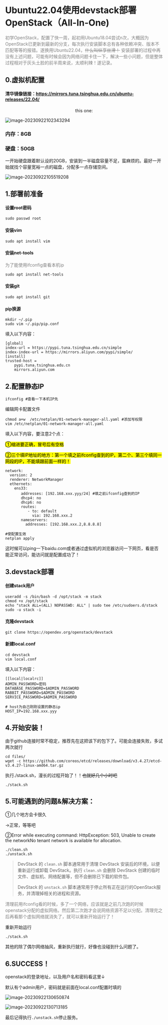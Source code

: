 # Ubuntu22.04使用devstack部署OpenStack（All-In-One)

​	<font color="gray">初学OpenStack，配置了快一周，起初用Ubuntu18.04尝试n次，大概因为OpenStack已更新到最新的分支，每次执行安装脚本总有各种依赖冲突、版本不匹配等等的报错。遂换用Ubuntu22.04，~~什么叫纵享丝滑！~~ 安装部署的过程中再没有上述问题，可能有时候会因为网络问题卡住一下，解决一些小问题，但是整体过程相对于灰头土脸的前半周来说，太顺利辣！遂记录。</font>

## 0.虚拟机配置

#### 清华镜像链接：https://mirrors.tuna.tsinghua.edu.cn/ubuntu-releases/22.04/

<center>this one:</center>

![image-20230922102343294](https://github.com/Cindy0802/openstack-installation/blob/main/image-20230922102343294.png)

### 内存：8GB

### 硬盘：50GB

一开始硬盘跟着默认设的20GB，安装到一半磁盘容量不足，蛮麻烦的。最好一开始就找个容量宽裕一点的磁盘，分配多一点存储空间。

![image-20230922105519208](https://github.com/Cindy0802/openstack-installation/blob/main/image-20230922105519208.png)

## 1.部署前准备

#### 设置root密码

```
sudo passwd root
```

#### 安装vim

```
sudo apt install vim
```

#### 安装net-tools

<font color="gray">为了能使用ifconfig查看本机ip</font>

```
sudo apt install net-tools
```

#### 安装git

```
sudo apt install git
```



#### pip换源

```
mkdir ~/.pip 
sudo vim ~/.pip/pip.conf
```

填入以下内容：

```
[global]
index-url = https://pypi.tuna.tsinghua.edu.cn/simple
index-index-url = https://mirrors.aliyun.com/pypi/simple/ 
[install]
trusted-host =
    pypi.tuna.tsinghua.edu.cn
    mirrors.aliyun.com
```

## 2.配置静态IP

```
ifconfig #查看一下本机IP先
```

编辑网卡配置文件

```
chmod a+w  /etc/netplan/01-network-manager-all.yaml #添加写权限
vim /etc/netplan/01-network-manager-all.yaml
```

填入以下内容，要注意2个点：

<mark>①缩进要正确，冒号后有空格</mark>

<mark>②三个填IP地址的地方：第一个填之前ifconfig查到的IP，第二个、第三个填同一网段的IP，不能填跟前面一样的！</mark>

```
network:
  version: 2
  renderer: NetworkManager
  ethernets:
    ens33:
       addresses: [192.168.xxx.yyy/24] #填之前ifconfig查到的IP
       dhcp4: no
       dhcp6: no
       routes: 
          - to: default 
            via: 192.168.xxx.2
       nameservers:
         addresses: [192.168.xxx.2,8.8.8.8]
```

```
#使配置生效
netplan apply
```

这时候可以ping一下baidu.com或者通过虚拟机的浏览器访问一下网页，看是否能正常访问，能访问就是配置成功了！

## 3.devstack部署

#### 创建stack用户

```
useradd -s /bin/bash -d /opt/stack -m stack
chmod +x /opt/stack
echo "stack ALL=(ALL) NOPASSWD: ALL" | sudo tee /etc/sudoers.d/stack
sudo -u stack -i
```

#### 克隆devstack

```
git clone https://opendev.org/openstack/devstack
```

#### 新建local.conf

```
cd devstack
vim local.conf
```

填入以下内容：

```
[[local|localrc]]
ADMIN_PASSWORD=密码
DATABASE_PASSWORD=$ADMIN_PASSWORD
RABBIT_PASSWORD=$ADMIN_PASSWORD
SERVICE_PASSWORD=$ADMIN_PASSWORD

# host为自己刚刚设置的静态ip 
HOST_IP=192.168.xxx.yyy
```

## 4.开始安装！

由于github连接时常不稳定，推荐先在这把该下的包下了。可能会连接失败，多试两次就行

```
cd files/
wget -c https://github.com/coreos/etcd/releases/download/v3.4.27/etcd-v3.4.27-linux-amd64.tar.gz
```



执行./stack.sh，漫长的过程开始了！！~~也就好几个小时吧~~

```
./stack.sh
```

## 5.可能遇到的问题&解决方案：

①几个地方会卡很久

→正常，等等吧

②Error while executing command: HttpException: 503, Unable to create the networkNo tenant network is available for allocation.

```
./clean.sh
./unstack.sh
```

> DevStack 的 `clean.sh` 脚本通常用于清理 DevStack 安装后的环境，以便重新运行或卸载 DevStack。执行 `clean.sh` 会删除 DevStack 创建的临时文件、虚拟机、网络配置等，但不会删除已下载的软件包。
>
> DevStack 的 `unstack.sh` 脚本通常用于停止所有正在运行的OpenStack服务，并清理掉相关的进程和资源。

<font color="gray">	清理前用ifconfig看的时候，多了一个网络，应该就是之前几次跑的时候openstack分配的虚拟网络。然后第二次跑才会说网络资源不足以分配。清理完之后再看那个虚拟网络就消失了，就可以重新开始运行了！</font>

重新开始运行

```
./stack.sh
```



其他的除了偶尔网络抽风，重新执行就行，好像也没碰到什么问题了。

## 6.SUCCESS！

openstack的登录地址，以及用户名和密码看这里↓

默认有个admin用户，密码就是前面在local.conf配置时填的

![image-20230922130650874](https://github.com/Cindy0802/openstack-installation/blob/main/image-20230922130650874.png)

![image-20230922130713185](https://github.com/Cindy0802/openstack-installation/blob/main/image-20230922130713185.png)

最后记得执行`./unstack.sh`停止服务。

